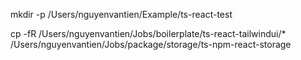 mkdir -p /Users/nguyenvantien/Example/ts-react-test

cp -fR /Users/nguyenvantien/Jobs/boilerplate/ts-react-tailwindui/* /Users/nguyenvantien/Jobs/package/storage/ts-npm-react-storage